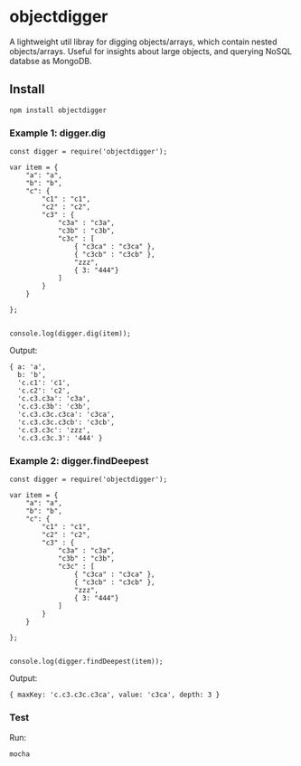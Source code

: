 # objectdigger

A lightweight util libray for digging objects/arrays, which contain nested objects/arrays. Useful for insights about large objects, and querying NoSQL databse as MongoDB.

## Install

```npm install objectdigger```

### Example 1: digger.dig

```
const digger = require('objectdigger');

var item = {
	"a": "a",
	"b": "b",
	"c": {
		"c1" : "c1",
		"c2" : "c2",
		"c3" : {
			"c3a" : "c3a",
			"c3b" : "c3b",
			"c3c" : [
				{ "c3ca" : "c3ca" },
				{ "c3cb" : "c3cb" },
				"zzz",
				{ 3: "444"}
			]
		}
	}

};


console.log(digger.dig(item));
```
Output:
```
{ a: 'a',
  b: 'b',
  'c.c1': 'c1',
  'c.c2': 'c2',
  'c.c3.c3a': 'c3a',
  'c.c3.c3b': 'c3b',
  'c.c3.c3c.c3ca': 'c3ca',
  'c.c3.c3c.c3cb': 'c3cb',
  'c.c3.c3c': 'zzz',
  'c.c3.c3c.3': '444' }
```

### Example 2: digger.findDeepest

```
const digger = require('objectdigger');

var item = {
	"a": "a",
	"b": "b",
	"c": {
		"c1" : "c1",
		"c2" : "c2",
		"c3" : {
			"c3a" : "c3a",
			"c3b" : "c3b",
			"c3c" : [
				{ "c3ca" : "c3ca" },
				{ "c3cb" : "c3cb" },
				"zzz",
				{ 3: "444"}
			]
		}
	}

};


console.log(digger.findDeepest(item));

```
Output:
```
{ maxKey: 'c.c3.c3c.c3ca', value: 'c3ca', depth: 3 }
```


### Test

Run:
```
mocha
```
